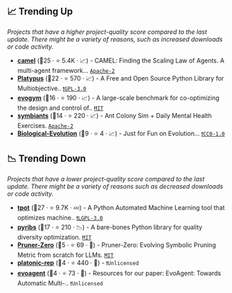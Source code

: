 ## 📈 Trending Up

_Projects that have a higher project-quality score compared to the last update. There might be a variety of reasons, such as increased downloads or code activity._

- <b><a href="https://github.com/camel-ai/camel">camel</a></b> (🥇25 ·  ⭐ 5.4K · 📈) - CAMEL: Finding the Scaling Law of Agents. A multi-agent framework... <code><a href="http://bit.ly/3nYMfla">Apache-2</a></code>
- <b><a href="https://github.com/Project-Platypus/Platypus">Platypus</a></b> (🥇22 ·  ⭐ 570 · 📈) - A Free and Open Source Python Library for Multiobjective.. <code><a href="http://bit.ly/2M0xdwT">❗️GPL-3.0</a></code>
- <b><a href="https://github.com/EvolutionGym/evogym">evogym</a></b> (🥈16 ·  ⭐ 190 · 📈) - A large-scale benchmark for co-optimizing the design and control of.. <code><a href="http://bit.ly/34MBwT8">MIT</a></code>
- <b><a href="https://github.com/MeoMix/symbiants">symbiants</a></b> (🥈14 ·  ⭐ 220 · 📈) - Ant Colony Sim + Daily Mental Health Exercises. <code><a href="http://bit.ly/3nYMfla">Apache-2</a></code>
- <b><a href="https://github.com/Evolutionary-Intelligence/Biological-Evolution">Biological-Evolution</a></b> (🥉9 ·  ⭐ 4 · 📈) - Just for Fun on Evolution... <code><a href="https://tldrlegal.com/search?q=CC0-1.0">❗️CC0-1.0</a></code>

## 📉 Trending Down

_Projects that have a lower project-quality score compared to the last update. There might be a variety of reasons such as decreased downloads or code activity._

- <b><a href="https://github.com/EpistasisLab/tpot">tpot</a></b> (🥇27 ·  ⭐ 9.7K · 💤) - A Python Automated Machine Learning tool that optimizes machine.. <code><a href="http://bit.ly/37RvQcA">❗️LGPL-3.0</a></code>
- <b><a href="https://github.com/icaros-usc/pyribs">pyribs</a></b> (🥈17 ·  ⭐ 210 · 📉) - A bare-bones Python library for quality diversity optimization. <code><a href="http://bit.ly/34MBwT8">MIT</a></code>
- <b><a href="https://github.com/pprp/Pruner-Zero">Pruner-Zero</a></b> (🥉5 ·  ⭐ 69 · 🐣) - Pruner-Zero: Evolving Symbolic Pruning Metric from scratch for LLMs. <code><a href="http://bit.ly/34MBwT8">MIT</a></code>
- <b><a href="https://github.com/minyoungg/platonic-rep">platonic-rep</a></b> (🥉4 ·  ⭐ 440 · 🐣) -  <code>❗Unlicensed</code>
- <b><a href="https://github.com/siyuyuan/evoagent">evoagent</a></b> (🥉4 ·  ⭐ 73 · 🐣) - Resources for our paper: EvoAgent: Towards Automatic Multi-.. <code>❗Unlicensed</code>


